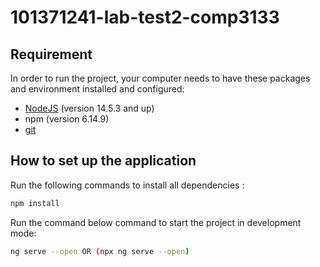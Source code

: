 # 101371241-lab-test2-comp3133

## Requirement

In order to run the project, your computer needs to have these packages and environment installed and configured:

- [NodeJS](https://choosealicense.com/licenses/mit/) (version 14.5.3 and up)
- npm (version 6.14.9)
- [git](https://git-scm.com/downloads)

## How to set up the application


Run the following commands to install all dependencies :

```bash
npm install
```

Run the command below command to start the project in development mode:

```bash
ng serve --open OR (npx ng serve --open)
```
